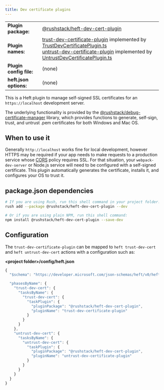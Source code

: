 ```yaml
---
title: Dev certificate plugins
---
```


<!-- prettier-ignore-start -->
|     |     |
| --- | --- |
| **Plugin package:** | [@rushstack/heft-dev-cert-plugin](https://github.com/microsoft/rushstack/tree/main/heft-plugins/heft-dev-cert-plugin) |
| **Plugin names:** | [trust-dev-certificate-plugin](https://github.com/microsoft/rushstack/blob/main/heft-plugins/heft-dev-cert-plugin/heft-plugin.json) implemented by [TrustDevCertificatePlugin.ts](https://github.com/microsoft/rushstack/blob/main/heft-plugins/heft-dev-cert-plugin/src/TrustDevCertificatePlugin.ts) <br/> [untrust-dev-certificate-plugin](https://github.com/microsoft/rushstack/blob/main/heft-plugins/heft-dev-cert-plugin/heft-plugin.json) implemented by [UntrustDevCertificatePlugin.ts](https://github.com/microsoft/rushstack/blob/main/heft-plugins/heft-dev-cert-plugin/src/UntrustDevCertificatePlugin.ts) |
| **Plugin config file:** | (none) |
| **heft.json options:** | (none) |
<!-- prettier-ignore-end -->

This is a Heft plugin to manage self-signed SSL certificates for an `https://localhost` development server.

The underlying functionality is provided by the
[@rushstack/debug-certificate-manager](https://github.com/microsoft/rushstack/tree/main/libraries/debug-certificate-manager)
library, which provides functions to generate, self-sign, trust, and untrust .pem certificates for both Windows
and Mac OS.

## When to use it

Generally `http://localhost` works fine for local development, however HTTPS may be required if your
app needs to make requests to a production service whose [CORS](https://developer.mozilla.org/en-US/docs/Web/HTTP/CORS)
policy requires SSL. For that situation, your `webpack-dev-server` or Node.js service will need to be
configured with a self-signed certificate. This plugin automatically generates the certificate, installs it,
and configures your OS to trust it.

## package.json dependencies

```bash
# If you are using Rush, run this shell command in your project folder:
rush add --package @rushstack/heft-dev-cert-plugin --dev

# Or if you are using plain NPM, run this shell command:
npm install @rushstack/heft-dev-cert-plugin --save-dev
```

## Configuration

The `trust-dev-certificate-plugin` can be mapped to `heft trust-dev-cert` and `heft untrust-dev-cert` actions
with a configuration such as:

**&lt;project folder&gt;/config/heft.json**

```js
{
  "$schema": "https://developer.microsoft.com/json-schemas/heft/v0/heft.schema.json",

  "phasesByName": {
    "trust-dev-cert": {
      "tasksByName": {
        "trust-dev-cert": {
          "taskPlugin": {
            "pluginPackage": "@rushstack/heft-dev-cert-plugin",
            "pluginName": "trust-dev-certificate-plugin"
          }
        }
      }
    },
    "untrust-dev-cert": {
      "tasksByName": {
        "untrust-dev-cert": {
          "taskPlugin": {
            "pluginPackage": "@rushstack/heft-dev-cert-plugin",
            "pluginName": "untrust-dev-certificate-plugin"
          }
        }
      }
    }
  }
}
```
